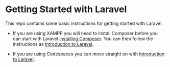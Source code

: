 # Getting Started with Laravel

This repo contains some basic instructions for getting started with Laravel.

- If you are using XAMPP you will need to install Composer before you can start with Laravel [installing Composer](installing_composer.md). You can then follow the instructions as [Introduction to Laravel](intro_to_Laravel.md).

- If you are using Codespaces you can move straight on with [Introduction to Laravel](intro_to_Laravel.md).
